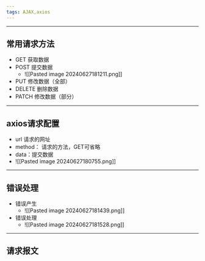 ```yaml
---
tags: AJAX,axios
---
```


---

## 常用请求方法

  - GET 获取数据
  - POST 提交数据
	  - ![[Pasted image 20240627181211.png]]
  - PUT 修改数据（全部）
  - DELETE 删除数据
  - PATCH 修改数据（部分）

--- 

## axios请求配置

 - url 请求的网址
 - method： 请求的方法，GET可省略
 - data：提交数据
 - ![[Pasted image 20240627180755.png]]

---

## 错误处理

- 错误产生
	- ![[Pasted image 20240627181439.png]]
- 错误处理
	- ![[Pasted image 20240627181528.png]]

---

## 请求报文

